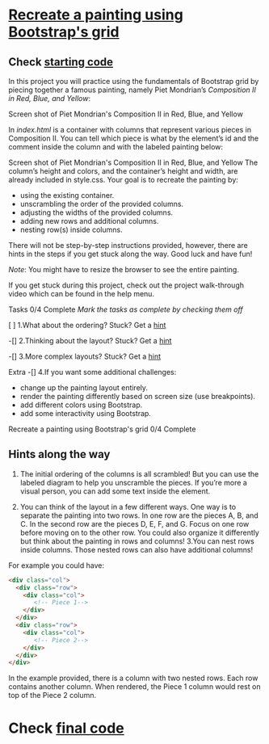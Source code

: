 # [Recreate a painting using Bootstrap's grid](https://www.codecademy.com/courses/learn-bootstrap/projects/bootstrap-grid-painting)
## Check [starting code](https://github.com/kimchirice/codecademy/tree/main/bootstrap/composition_II_in_Red/starting_code)
In this project you will practice using the fundamentals of Bootstrap grid by piecing together a famous painting, namely Piet Mondrian’s _Composition II in Red, Blue, and Yellow_:

Screen shot of Piet Mondrian's Composition II in Red, Blue, and Yellow

In *index.html* is a container with columns that represent various pieces in Composition II. You can tell which piece is what by the element’s id and the comment inside the column and with the labeled painting below:

Screen shot of Piet Mondrian's Composition II in Red, Blue, and Yellow
The column’s height and colors, and the container’s height and width, are already included in style.css. Your goal is to recreate the painting by:

* using the existing container.
* unscrambling the order of the provided columns.
* adjusting the widths of the provided columns.
* adding new rows and additional columns.
* nesting row(s) inside columns.

There will not be step-by-step instructions provided, however, there are hints in the steps if you get stuck along the way. Good luck and have fun!

*Note*: You might have to resize the browser to see the entire painting.

If you get stuck during this project, check out the project walk-through video which can be found in the help menu.

Tasks 0/4 Complete
_Mark the tasks as complete by checking them off_

 [   ] 1.What about the ordering?
  Stuck? Get a [hint]()

 -[] 2.Thinking about the layout?
  Stuck? Get a [hint]()

 -[] 3.More complex layouts? Stuck? Get a [hint]()


Extra
 -[] 4.If you want some additional challenges:
   * change up the painting layout entirely.
   * render the painting differently based on screen size (use breakpoints).
   * add different colors using Bootstrap.
   * add some interactivity using Bootstrap.



Recreate a painting using Bootstrap's grid
0/4 Complete

## Hints along the way
1. The initial ordering of the columns is all scrambled! But you can use the labeled diagram to help you unscramble the pieces.
  If you’re more a visual person, you can add some text inside the element.

2. You can think of the layout in a few different ways. One way is to separate the painting into two rows.
  In one row are the pieces A, B, and C.
  In the second row are the pieces D, E, F, and G.
  Focus on one row before moving on to the other row.
  You could also organize it differently but think about the painting in rows and columns! 
3.You can nest rows inside columns. Those nested rows can also have additional columns!

For example you could have:
```html
<div class="col">
  <div class="row">
    <div class="col">
       <!-- Piece 1-->
    </div>
  </div>
  <div class="row">
    <div class="col">
       <!-- Piece 2-->
    </div>
  </div>
</div>
```
In the example provided, there is a column with two nested rows. Each row contains another column. When rendered, the Piece 1 column would rest on top of the Piece 2 column. 


# Check [final code](https://github.com/kimchirice/codecademy/tree/main/bootstrap/composition_II_in_Red/final_code)
